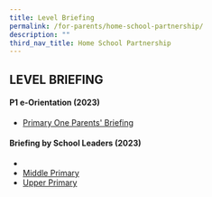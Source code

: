 ```yaml
---
title: Level Briefing
permalink: /for-parents/home-school-partnership/
description: ""
third_nav_title: Home School Partnership
---
```

## LEVEL BRIEFING

#### P1 e-Orientation (2023)


* [ Primary One Parents' Briefing](/files/For%20Parents%20(2023)/P1%20First%20Day%20of%20School_Parents%20Briefing%202023.pdf)


#### Briefing by School Leaders (2023)

*
* [Middle Primary](/files/For%20Parents%20(2023)/Middle%20Pri%20Briefing%20to%20Parents%20on%2010%20Feb%202023%20Final.pdf)
* [Upper Primary](/files/For%20Parents%20(2023)/Upper%20Primary%20Briefing%20to%20Parents%20on%203%20Feb%202023.pdf)